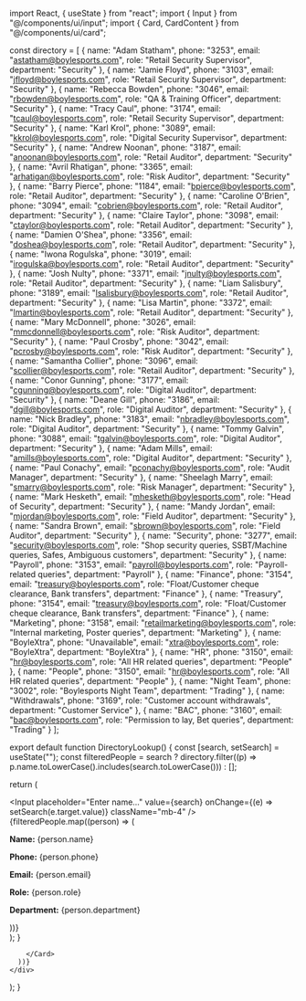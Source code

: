 import React, { useState } from "react";
import { Input } from "@/components/ui/input";
import { Card, CardContent } from "@/components/ui/card";

const directory = [
  { name: "Adam Statham", phone: "3253", email: "astatham@boylesports.com", role: "Retail Security Supervisor", department: "Security" },
  { name: "Jamie Floyd", phone: "3103", email: "jfloyd@boylesports.com", role: "Retail Security Supervisor", department: "Security" },
  { name: "Rebecca Bowden", phone: "3046", email: "rbowden@boylesports.com", role: "QA & Training Officer", department: "Security" },
  { name: "Tracy Caul", phone: "3174", email: "tcaul@boylesports.com", role: "Retail Security Supervisor", department: "Security" },
  { name: "Karl Krol", phone: "3089", email: "kkrol@boylesports.com", role: "Digital Security Supervisor", department: "Security" },
  { name: "Andrew Noonan", phone: "3187", email: "anoonan@boylesports.com", role: "Retail Auditor", department: "Security" },
  { name: "Avril Rhatigan", phone: "3365", email: "arhatigan@boylesports.com", role: "Risk Auditor", department: "Security" },
  { name: "Barry Pierce", phone: "1184", email: "bpierce@boylesports.com", role: "Retail Auditor", department: "Security" },
  { name: "Caroline O'Brien", phone: "3094", email: "cobrien@boylesports.com", role: "Retail Auditor", department: "Security" },
  { name: "Claire Taylor", phone: "3098", email: "ctaylor@boylesports.com", role: "Retail Auditor", department: "Security" },
  { name: "Damien O'Shea", phone: "3356", email: "doshea@boylesports.com", role: "Retail Auditor", department: "Security" },
  { name: "Iwona Rogulska", phone: "3019", email: "irogulska@boylesports.com", role: "Retail Auditor", department: "Security" },
  { name: "Josh Nulty", phone: "3371", email: "jnulty@boylesports.com", role: "Retail Auditor", department: "Security" },
  { name: "Liam Salisbury", phone: "3189", email: "lsalisbury@boylesports.com", role: "Retail Auditor", department: "Security" },
  { name: "Lisa Martin", phone: "3372", email: "lmartin@boylesports.com", role: "Retail Auditor", department: "Security" },
  { name: "Mary McDonnell", phone: "3026", email: "mmcdonnell@boylesports.com", role: "Risk Auditor", department: "Security" },
  { name: "Paul Crosby", phone: "3042", email: "pcrosby@boylesports.com", role: "Risk Auditor", department: "Security" },
  { name: "Samantha Collier", phone: "3096", email: "scollier@boylesports.com", role: "Retail Auditor", department: "Security" },
  { name: "Conor Gunning", phone: "3177", email: "cgunning@boylesports.com", role: "Digital Auditor", department: "Security" },
  { name: "Deane Gill", phone: "3186", email: "dgill@boylesports.com", role: "Digital Auditor", department: "Security" },
  { name: "Nick Bradley", phone: "3183", email: "nbradley@boylesports.com", role: "Digital Auditor", department: "Security" },
  { name: "Tommy Galvin", phone: "3088", email: "tgalvin@boylesports.com", role: "Digital Auditor", department: "Security" },
  { name: "Adam Mills", email: "amills@boylesports.com", role: "Digital Auditor", department: "Security" },
  { name: "Paul Conachy", email: "pconachy@boylesports.com", role: "Audit Manager", department: "Security" },
  { name: "Sheelagh Marry", email: "smarry@boylesports.com", role: "Risk Manager", department: "Security" },
  { name: "Mark Hesketh", email: "mhesketh@boylesports.com", role: "Head of Security", department: "Security" },
  { name: "Mandy Jordan", email: "mjordan@boylesports.com", role: "Field Auditor", department: "Security" },
  { name: "Sandra Brown", email: "sbrown@boylesports.com", role: "Field Auditor", department: "Security" },
  { name: "Security", phone: "3277", email: "security@boylesports.com", role: "Shop security queries, SSBT/Machine queries, Safes, Ambiguous customers", department: "Security" },
  { name: "Payroll", phone: "3153", email: "payroll@boylesports.com", role: "Payroll-related queries", department: "Payroll" },
  { name: "Finance", phone: "3154", email: "treasury@boylesports.com", role: "Float/Customer cheque clearance, Bank transfers", department: "Finance" },
  { name: "Treasury", phone: "3154", email: "treasury@boylesports.com", role: "Float/Customer cheque clearance, Bank transfers", department: "Finance" },
  { name: "Marketing", phone: "3158", email: "retailmarketing@boylesports.com", role: "Internal marketing, Poster queries", department: "Marketing" },
  { name: "BoyleXtra", phone: "Unavailable", email: "xtra@boylesports.com", role: "BoyleXtra", department: "BoyleXtra" },
  { name: "HR", phone: "3150", email: "hr@boylesports.com", role: "All HR related queries", department: "People" },
  { name: "People", phone: "3150", email: "hr@boylesports.com", role: "All HR related queries", department: "People" },
  { name: "Night Team", phone: "3002", role: "Boylesports Night Team", department: "Trading" },
  { name: "Withdrawals", phone: "3169", role: "Customer account withdrawals", department: "Customer Service" },
  { name: "BAC", phone: "3160", email: "bac@boylesports.com", role: "Permission to lay, Bet queries", department: "Trading" }
];

export default function DirectoryLookup() {
  const [search, setSearch] = useState("");
  const filteredPeople = search ? directory.filter((p) => p.name.toLowerCase().includes(search.toLowerCase())) : [];

  return (
    <div className="p-4 max-w-md mx-auto">
      <Input 
        placeholder="Enter name..." 
        value={search} 
        onChange={(e) => setSearch(e.target.value)} 
        className="mb-4" 
      />
      {filteredPeople.map((person) => (
        <Card key={person.name} className="mb-2">
          <CardContent className="p-4">
            <p><strong>Name:</strong> {person.name}</p>
            <p><strong>Phone:</strong> {person.phone}</p>
            <p><strong>Email:</strong> {person.email}</p>
            <p><strong>Role:</strong> {person.role}</p>
            <p><strong>Department:</strong> {person.department}</p>
          </CardContent>
        </Card>
      ))}
    </div>
  );
}

        </Card>
      ))}
    </div>
  );
}
